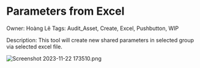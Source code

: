 # Parameters from Excel

Owner: Hoàng Lê
Tags: Audit_Asset, Create, Excel, Pushbutton, WIP

Description: This tool will create new shared parameters in selected group via selected excel file.

![Screenshot 2023-11-22 173510.png](Parameters%20from%20Excel%2003428b30d2694b85bb89ca99ec37550f/Screenshot_2023-11-22_173510.png)